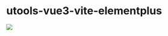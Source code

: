 # utools-vue3-vite-elementplus

![](https://api.onedrive.com/v1.0/shares/s!AjtcjKkSll7jhUCH3VdTBzUgXrR1/root/content)
